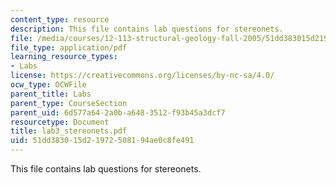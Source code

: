 ```yaml
---
content_type: resource
description: This file contains lab questions for stereonets.
file: /media/courses/12-113-structural-geology-fall-2005/51dd383015d21972508194ae0c8fe491_lab3_stereonets.pdf
file_type: application/pdf
learning_resource_types:
- Labs
license: https://creativecommons.org/licenses/by-nc-sa/4.0/
ocw_type: OCWFile
parent_title: Labs
parent_type: CourseSection
parent_uid: 6d577a64-2a0b-a648-3512-f93b45a3dcf7
resourcetype: Document
title: lab3_stereonets.pdf
uid: 51dd3830-15d2-1972-5081-94ae0c8fe491
---
```

This file contains lab questions for stereonets.